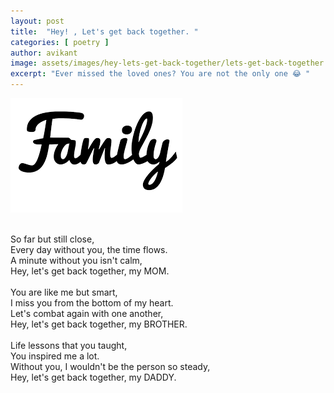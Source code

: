 ```yaml
---
layout: post
title:  "Hey! , Let's get back together. "
categories: [ poetry ]
author: avikant
image: assets/images/hey-lets-get-back-together/lets-get-back-together.jpeg
excerpt: "Ever missed the loved ones? You are not the only one 😂 "
---
```

![](/assets/images/hey-lets-get-back-together/family.jpeg)

<br />
So far but still close, <br />
Every day without you, the time flows. <br />
A minute without you isn't calm, <br />
Hey, let's get back together,  my MOM. <br />


<br />
You are like me but smart, <br />
I miss you from the bottom of my heart. <br />
Let's combat again with one another, <br />
Hey, let's get back together, my BROTHER. <br />


<br />
Life lessons that you taught, <br />
You inspired me a lot. <br />
Without you, I wouldn't be the person so steady, <br />
Hey, let's get back together, my DADDY. <br />
